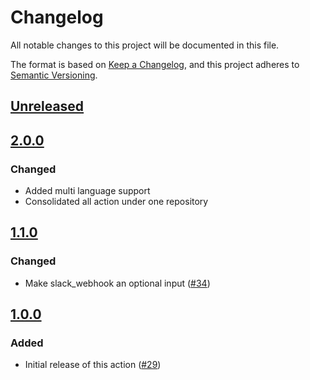 # Changelog

All notable changes to this project will be documented in this file.

The format is based on [Keep a Changelog](https://keepachangelog.com/en/1.0.0/),
and this project adheres to [Semantic Versioning](https://semver.org/spec/v2.0.0.html).

## [Unreleased]

## [2.0.0]

### Changed

- Added multi language support
- Consolidated all action under one repository

## [1.1.0]

### Changed

- Make slack_webhook an optional input ([#34](https://github.com/MetaMask/action-security-code-scanner/pull/34))

## [1.0.0]

### Added

- Initial release of this action ([#29](https://github.com/MetaMask/action-security-code-scanner/pull/29))

[Unreleased]: https://github.com/metamask/security-codescanner-monorepo/compare/v2.0.0...HEAD
[2.0.0]: https://github.com/metamask/security-codescanner-monorepo/compare/v1.1.0...v2.0.0
[1.1.0]: https://github.com/metamask/security-codescanner-monorepo/compare/v1.0.0...v1.1.0
[1.0.0]: https://github.com/metamask/security-codescanner-monorepo/releases/tag/v1.0.0
